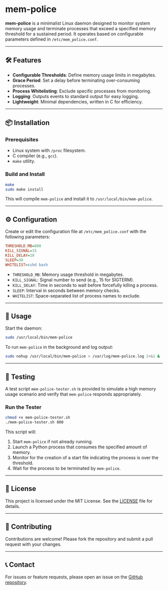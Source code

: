 # mem-police

**mem-police** is a minimalist Linux daemon designed to monitor system memory usage and terminate processes that exceed a specified memory threshold for a sustained period. It operates based on configurable parameters defined in `/etc/mem_police.conf`.

---

## 🛠️ Features

- **Configurable Thresholds**: Define memory usage limits in megabytes.
- **Grace Period**: Set a delay before terminating over-consuming processes.
- **Process Whitelisting**: Exclude specific processes from monitoring.
- **Logging**: Outputs events to standard output for easy logging.
- **Lightweight**: Minimal dependencies, written in C for efficiency.

---

## 📦 Installation

### Prerequisites

- Linux system with `/proc` filesystem.
- C compiler (e.g., `gcc`).
- `make` utility.

### Build and Install

```sh
make
sudo make install
```

This will compile `mem-police` and install it to `/usr/local/bin/mem-police`.

---

## ⚙️ Configuration

Create or edit the configuration file at `/etc/mem_police.conf` with the following parameters:

```ini
THRESHOLD_MB=800
KILL_SIGNAL=15
KILL_DELAY=10
SLEEP=30
WHITELIST=sshd bash
```

- `THRESHOLD_MB`: Memory usage threshold in megabytes.
- `KILL_SIGNAL`: Signal number to send (e.g., 15 for SIGTERM).
- `KILL_DELAY`: Time in seconds to wait before forcefully killing a process.
- `SLEEP`: Interval in seconds between memory checks.
- `WHITELIST`: Space-separated list of process names to exclude.

---

## 🚀 Usage

Start the daemon:

```sh
sudo /usr/local/bin/mem-police
```

To run `mem-police` in the background and log output:

```sh
sudo nohup /usr/local/bin/mem-police > /var/log/mem-police.log 2>&1 &
```

---

## 🧪 Testing

A test script `mem-police-tester.sh` is provided to simulate a high memory usage scenario and verify that `mem-police` responds appropriately.

### Run the Tester

```sh
chmod +x mem-police-tester.sh
./mem-police-tester.sh 800
```

This script will:

1. Start `mem-police` if not already running.
2. Launch a Python process that consumes the specified amount of memory.
3. Monitor for the creation of a start file indicating the process is over the threshold.
4. Wait for the process to be terminated by `mem-police`.

---

## 📄 License

This project is licensed under the MIT License. See the [LICENSE](LICENSE) file for details.

---

## 🤝 Contributing

Contributions are welcome! Please fork the repository and submit a pull request with your changes.

---

## 📞 Contact

For issues or feature requests, please open an issue on the [GitHub repository](https://github.com/yourusername/mem-police).

